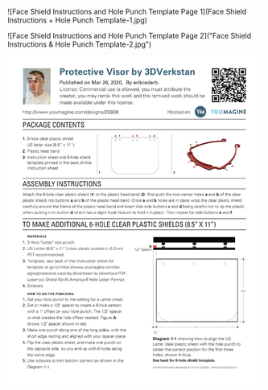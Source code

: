 ![Face Shield Instructions and Hole Punch Template Page 1](Face Shield Instructions + Hole Punch Template-1.jpg)

![Face Shield Instructions and Hole Punch Template Page 2]("Face Shield Instructions & Hole Punch Template-2.jpg")


<img src="Face Shield Instructions + Hole Punch Template-1.jpg">
